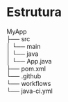 # Estrutura
MyApp  
├── src  
│   └── main  
│       └── java   
│           └── App.java  
├── pom.xml  
└── .github  
    └── workflows  
        └── java-ci.yml   
